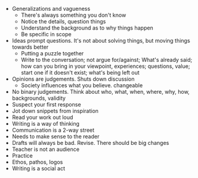 - Generalizations and vagueness
  - There's always something you don't know
  - Notice the details, question things
  - Understand the background as to why things happen
  - Be specific in scope
- Ideas prompt questions.  It's not about solving things, but moving things towards better
  - Putting a puzzle together
  - Write to the conversation; not argue for/against; What's already said; how can you bring in your viewpoint, experiences; questions, value; start one if it doesn't exist; what's being left out
- Opinions are judgements.  Shuts down discussion
  - Society influences what you believe.  changeable
- No binary judgements.  Think about who, what, when, where, why, how, backgrounds, validity
- Suspect your first response
- Jot down snippets from inspiration
- Read your work out loud
- Writing is a way of thinking
- Communication is a 2-way street
- Needs to make sense to the reader
- Drafts will always be bad.  Revise.  There should be big changes
- Teacher is not an audience
- Practice
- Ethos, pathos, logos
- Writing is a social act